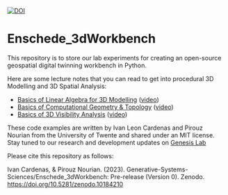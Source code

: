 [![DOI](https://zenodo.org/badge/DOI/10.5281/zenodo.10184210.svg)](https://doi.org/10.5281/zenodo.10184210)


# Enschede_3dWorkbench

This repository is to store our lab experiments for creating an open-source geospatial digital twinning workbench in Python. 

Here are some lecture notes that you can read to get into procedural 3D Modelling and 3D Spatial Analysis:
* [Basics of Linear Algebra for 3D Modelling](https://www.researchgate.net/publication/335571959_Rudiments_of_Linear_Algebra_Computer_Graphics) ([video](https://www.youtube.com/watch?v=7culbiD5oxs&ab_channel=PirouzNourian))
* [Basics of Computational Geometry & Topology](https://www.researchgate.net/publication/344297280_Rudiments_of_Geometry_and_Topology_for_Computational_Design) ([video](https://www.youtube.com/watch?v=GbLL8WemVOM&ab_channel=PirouzNourian))
* [Basics of 3D Visibility Analysis](https://www.researchgate.net/publication/346203188_Visibility_Sky-View-Factor_Solar_Irradiation_and_Solar_Envelope) ([video](https://www.youtube.com/watch?v=LAsLUwy_MGw&ab_channel=PirouzNourian))

These code examples are written by Ivan Leon Cardenas and Pirouz Nourian from the University of Twente and shared under an MIT license. 
Stay tuned to our research and development updates on [Genesis Lab](https://genesis-lab.dev/)

Please cite this repository as follows:

Ivan Cardenas, & Pirouz Nourian. (2023). Generative-Systems-Sciences/Enschede_3dWorkbench: Pre-release (Version 0). Zenodo. https://doi.org/10.5281/zenodo.10184210
